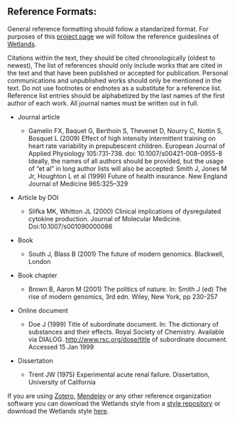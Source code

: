 ## Reference Formats:

General reference formatting should follow a standarized format. For purposes of this [project page](https://github.com/SwampThingPaul/LTER_EcoStoich) we will follow the reference guideslines of [Wetlands](https://www.springer.com/life+sciences/ecology/journal/13157?detailsPage=pltci_3338316).

Citations within the text, they should be cited chronologically (oldest to newest),
The list of references should only include works that are cited in the text and that have been published or accepted for publication. Personal communications and unpublished works should only be mentioned in the text.
Do not use footnotes or endnotes as a substitute for a reference list.
Reference list entries should be alphabetized by the last names of the first author of each work. All journal names must be written out in full.

* Journal article
  + Gamelin FX, Baquet G, Berthoin S, Thevenet D, Nourry C, Nottin S, Bosquet L (2009) Effect of high intensity intermittent training on heart
rate variability in prepubescent children. European Journal of Applied Physiology 105:731-738. doi: 10.1007/s00421-008-0955-8
Ideally, the names of all authors should be provided, but the usage of “et al” in long author lists will also be accepted:
Smith J, Jones M Jr, Houghton L et al (1999) Future of health insurance. New England Journal of Medicine 965:325–329

* Article by DOI
  + Slifka MK, Whitton JL (2000) Clinical implications of dysregulated cytokine production. Journal of Molecular Medicine. Doi:10.1007/s001090000086

* Book
  + South J, Blass B (2001) The future of modern genomics. Blackwell, London

* Book chapter
  + Brown B, Aaron M (2001) The politics of nature. In: Smith J (ed) The rise of modern genomics, 3rd edn. Wiley, New York, pp 230-257

* Online document
  + Doe J (1999) Title of subordinate document. In: The dictionary of substances and their effects. Royal Society of Chemistry. Available via DIALOG. http://www.rsc.org/dose/title of subordinate document.
Accessed 15 Jan 1999

* Dissertation
  + Trent JW (1975) Experimental acute renal failure. Dissertation, University of California

If you are using [Zotero](zotero.org), [Mendeley](https://www.mendeley.com/) or any other reference organization software you can download the Wetlands style from a [style repository](https://www.zotero.org/styles) or download the Wetlands style [here](https://www.zotero.org/styles/wetlands).

